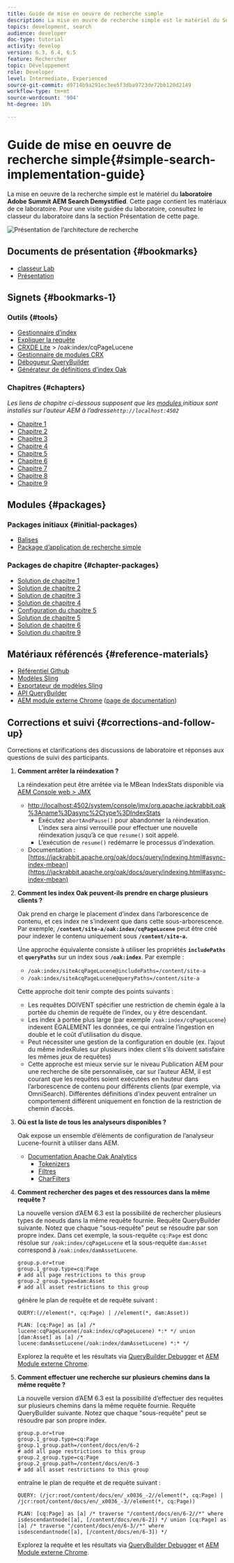 ```yaml
---
title: Guide de mise en oeuvre de recherche simple
description: La mise en œuvre de recherche simple est le matériel du Summit Lab AEM Search Demystified 2017. Cette page contient les matériaux de ce laboratoire. Pour une visite guidée du laboratoire, consultez le classeur du laboratoire dans la section Présentation de cette page.
topics: development, search
audience: developer
doc-type: tutorial
activity: develop
version: 6.3, 6.4, 6.5
feature: Rechercher
topic: Développement
role: Developer
level: Intermediate, Experienced
source-git-commit: d9714b9a291ec3ee5f3dba9723de72bb120d2149
workflow-type: tm+mt
source-wordcount: '904'
ht-degree: 10%

---
```



# Guide de mise en oeuvre de recherche simple{#simple-search-implementation-guide}

La mise en oeuvre de la recherche simple est le matériel du **laboratoire Adobe Summit AEM Search Demystified**. Cette page contient les matériaux de ce laboratoire. Pour une visite guidée du laboratoire, consultez le classeur du laboratoire dans la section Présentation de cette page.

![Présentation de l’architecture de recherche](assets/l4080/simple-search-application.png)

## Documents de présentation {#bookmarks}

* [classeur Lab](assets/l4080/l4080-lab-workbook.pdf)
* [Présentation](assets/l4080/l4080-presentation.pdf)

## Signets {#bookmarks-1}

### Outils {#tools}

* [Gestionnaire d’index](http://localhost:4502/libs/granite/operations/content/diagnosis/tool.html/granite_oakindexmanager)
* [Expliquer la requête](http://localhost:4502/libs/granite/operations/content/diagnosis/tool.html/granite_queryperformance)
* [CRXDE Lite](http://localhost:4502/crx/de/index.jsp#/oak%3Aindex/cqPageLucene) > /oak:index/cqPageLucene
* [Gestionnaire de modules CRX](http://localhost:4502/crx/packmgr/index.jsp)
* [Débogueur QueryBuilder](http://localhost:4502/libs/cq/search/content/querydebug.html?)
* [Générateur de définitions d’index Oak](https://oakutils.appspot.com/generate/index)

### Chapitres {#chapters}

*Les liens de chapitre ci-dessous supposent que les  [modules ](#initialpackages) initiaux sont installés sur l’auteur AEM à l’adresse`http://localhost:4502`*

* [Chapitre 1](http://localhost:4502/editor.html/content/summit/l4080/chapter-1.html)
* [Chapitre 2](http://localhost:4502/editor.html/content/summit/l4080/chapter-2.html)
* [Chapitre 3](http://localhost:4502/editor.html/content/summit/l4080/chapter-3.html)
* [Chapitre 4](http://localhost:4502/editor.html/content/summit/l4080/chapter-4.html)
* [Chapitre 5](http://localhost:4502/editor.html/content/summit/l4080/chapter-5.html)
* [Chapitre 6](http://localhost:4502/editor.html/content/summit/l4080/chapter-6.html)
* [Chapitre 7](http://localhost:4502/editor.html/content/summit/l4080/chapter-7.html)
* [Chapitre 8](http://localhost:4502/editor.html/content/summit/l4080/chapter-8.html)
* [Chapitre 9](http://localhost:4502/editor.html/content/summit/l4080/chapter-9.html)

## Modules {#packages}

### Packages initiaux {#initial-packages}

* [Balises](assets/l4080/summit-tags.zip)
* [Package d’application de recherche simple](assets/l4080/simple.ui.apps-0.0.1-snapshot.zip)

### Packages de chapitre {#chapter-packages}

* [Solution de chapitre 1](assets/l4080/l4080-chapter1.zip)
* [Solution de chapitre 2](assets/l4080/l4080-chapter2.zip)
* [Solution de chapitre 3](assets/l4080/l4080-chapter3.zip)
* [Solution de chapitre 4](assets/l4080/l4080-chapter4.zip)
* [Configuration du chapitre 5](assets/l4080/l4080-chapter5-setup.zip)
* [Solution de chapitre 5](assets/l4080/l4080-chapter5-solution.zip)
* [Solution de chapitre 6](assets/l4080/l4080-chapter6.zip)
* [Solution du chapitre 9](assets/l4080/l4080-chapter9.zip)

## Matériaux référencés {#reference-materials}

* [Référentiel Github](https://github.com/Adobe-Marketing-Cloud/aem-guides/tree/master/simple-search-guide)
* [Modèles Sling](https://sling.apache.org/documentation/bundles/models.html)
* [Exportateur de modèles Sling](https://sling.apache.org/documentation/bundles/models.html#exporter-framework-since-130)
* [API QueryBuilder](https://docs.adobe.com/docs/en/aem/6-2/develop/search/querybuilder-api.html)
* [AEM module externe Chrome](https://chrome.google.com/webstore/detail/aem-chrome-plug-in/ejdcnikffjleeffpigekhccpepplaode)  ([page de documentation](https://adobe-consulting-services.github.io/acs-aem-tools/aem-chrome-plugin/))

## Corrections et suivi {#corrections-and-follow-up}

Corrections et clarifications des discussions de laboratoire et réponses aux questions de suivi des participants.

1. **Comment arrêter la réindexation ?**

   La réindexation peut être arrêtée via le MBean IndexStats disponible via [AEM Console web > JMX](http://localhost:4502/system/console/jmx)

   * [http://localhost:4502/system/console/jmx/org.apache.jackrabbit.oak%3Aname%3Dasync%2Ctype%3DIndexStats](http://localhost:4502/system/console/jmx/org.apache.jackrabbit.oak%3Aname%3Dasync%2Ctype%3DIndexStats)
      * Exécutez `abortAndPause()` pour abandonner la réindexation. L’index sera ainsi verrouillé pour effectuer une nouvelle réindexation jusqu’à ce que `resume()` soit appelé.
      * L’exécution de `resume()` redémarre le processus d’indexation.
   * Documentation : [https://jackrabbit.apache.org/oak/docs/query/indexing.html#async-index-mbean](https://jackrabbit.apache.org/oak/docs/query/indexing.html#async-index-mbean)

2. **Comment les index Oak peuvent-ils prendre en charge plusieurs clients ?**

   Oak prend en charge le placement d’index dans l’arborescence de contenu, et ces index ne s’indexent que dans cette sous-arborescence. Par exemple, **`/content/site-a/oak:index/cqPageLucene`** peut être créé pour indexer le contenu uniquement sous **`/content/site-a`.**

   Une approche équivalente consiste à utiliser les propriétés **`includePaths`** et **`queryPaths`** sur un index sous **`/oak:index`**. Par exemple :

   * `/oak:index/siteAcqPageLucene@includePaths=/content/site-a`
   * `/oak:index/siteAcqPageLucene@queryPaths=/content/site-a`

   Cette approche doit tenir compte des points suivants :

   * Les requêtes DOIVENT spécifier une restriction de chemin égale à la portée du chemin de requête de l’index, ou y être descendant.
   * Les index à portée plus large (par exemple `/oak:index/cqPageLucene`) indexent ÉGALEMENT les données, ce qui entraîne l’ingestion en double et le coût d’utilisation du disque.
   * Peut nécessiter une gestion de la configuration en double (ex. l’ajout du même indexRules sur plusieurs index client s’ils doivent satisfaire les mêmes jeux de requêtes)
   * Cette approche est mieux servie sur le niveau Publication AEM pour une recherche de site personnalisée, car sur l’auteur AEM, il est courant que les requêtes soient exécutées en hauteur dans l’arborescence de contenu pour différents clients (par exemple, via OmniSearch). Différentes définitions d’index peuvent entraîner un comportement différent uniquement en fonction de la restriction de chemin d’accès.


3. **Où est la liste de tous les analyseurs disponibles ?**

   Oak expose un ensemble d’éléments de configuration de l’analyseur Lucene-fournit à utiliser dans AEM.

   * [Documentation Apache Oak Analytics](http://jackrabbit.apache.org/oak/docs/query/lucene.html#analyzers)
      * [Tokenizers](https://cwiki.apache.org/confluence/display/solr/Tokenizers)
      * [Filtres](https://cwiki.apache.org/confluence/display/solr/Filter+Descriptions)
      * [CharFilters](https://cwiki.apache.org/confluence/display/solr/CharFilterFactories)

4. **Comment rechercher des pages et des ressources dans la même requête ?**

   La nouvelle version d’AEM 6.3 est la possibilité de rechercher plusieurs types de noeuds dans la même requête fournie. Requête QueryBuilder suivante. Notez que chaque &quot;sous-requête&quot; peut se résoudre par son propre index. Dans cet exemple, la sous-requête `cq:Page` est donc résolue sur `/oak:index/cqPageLucene` et la sous-requête `dam:Asset` correspond à `/oak:index/damAssetLucene`.

   ```plain
   group.p.or=true
   group.1_group.type=cq:Page
   # add all page restrictions to this group
   group.2_group.type=dam:Asset
   # add all asset restrictions to this group
   ```

   génère le plan de requête et de requête suivant :

   ```plain
   QUERY:(//element(*, cq:Page) | //element(*, dam:Asset))
   
   PLAN: [cq:Page] as [a] /* lucene:cqPageLucene(/oak:index/cqPageLucene) *:* */ union [dam:Asset] as [a] /* lucene:damAssetLucene(/oak:index/damAssetLucene) *:* */
   ```

   Explorez la requête et les résultats via [QueryBuilder Debugger](http://localhost:4502/libs/cq/search/content/querydebug.html?_charset_=UTF-8&amp;query=group.p.or%3Dtrue%0D%0Agroup.1_group.type%3Dcq%3APage%0D%0A%23+add+all+page+restrictions+to+this+group%0D%0Agroup.2_group.type%3Ddam%3AAsset%0D%0A%23+add+all+asset+restrictions+to+this+group) et [AEM Module externe Chrome](https://chrome.google.com/webstore/detail/aem-chrome-plug-in/ejdcnikffjleeffpigekhccpepplaode?hl=en-US).

5. **Comment effectuer une recherche sur plusieurs chemins dans la même requête ?**

   La nouvelle version d’AEM 6.3 est la possibilité d’effectuer des requêtes sur plusieurs chemins dans la même requête fournie. Requête QueryBuilder suivante. Notez que chaque &quot;sous-requête&quot; peut se résoudre par son propre index.

   ```plain
   group.p.or=true
   group.1_group.type=cq:Page
   group.1_group.path=/content/docs/en/6-2
   # add all page restrictions to this group
   group.2_group.type=cq:Page
   group.2_group.path=/content/docs/en/6-3
   # add all asset restrictions to this group
   ```

   entraîne le plan de requête et de requête suivant :

   ```plain
   QUERY: (/jcr:root/content/docs/en/_x0036_-2//element(*, cq:Page) | /jcr:root/content/docs/en/_x0036_-3//element(*, cq:Page))
   
   PLAN: [cq:Page] as [a] /* traverse "/content/docs/en/6-2//*" where isdescendantnode([a], [/content/docs/en/6-2]) */ union [cq:Page] as [a] /* traverse "/content/docs/en/6-3//*" where isdescendantnode([a], [/content/docs/en/6-3]) */
   ```

   Explorez la requête et les résultats via [QueryBuilder Debugger](http://localhost:4502/libs/cq/search/content/querydebug.html?_charset_=UTF-8&amp;query=group.p.or%3Dtrue%0D%0Agroup.1_group.type%3Dcq%3APage%0D%0Agroup.1_group.path%3D%2Fcontent%2Fdocs%2Fen%2F6-2%0D%0A%23+add+all+page+restrictions+to+this+group%0D%0Agroup.2_group.type%3Dcq%3APage%0D%0Agroup.2_group.path%3D%2Fcontent%2Fdocs%2Fen%2F6-3%0D%0A%23+add+all+asset+restrictions+to+this+group) et [AEM Module externe Chrome](https://chrome.google.com/webstore/detail/aem-chrome-plug-in/ejdcnikffjleeffpigekhccpepplaode?hl=en-US).
